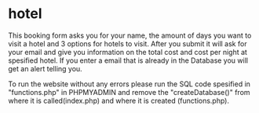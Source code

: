 # hotel

This booking form asks you for your name, the amount of days you want to visit a hotel and 3 options for hotels to visit.
After you submit it will ask for your email and give you information on the total cost and cost per night at spesified hotel.
If you enter a email that is already in the Database you will get an alert telling you.

To run the website without any errors please run the SQL code spesified in "functions.php" in PHPMYADMIN 
and remove the "createDatabase()" from where it is called(index.php) and where it is created (functions.php).
